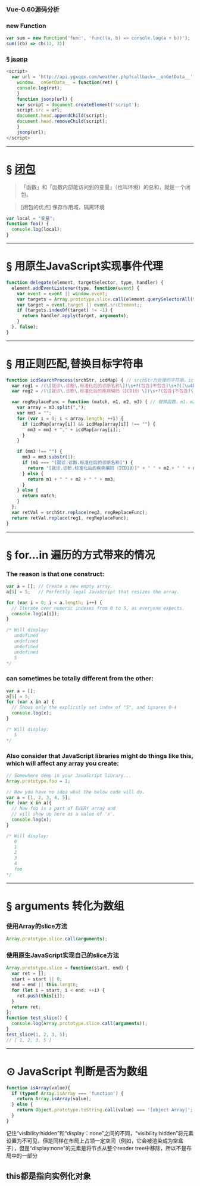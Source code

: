 ### Vue-0.60源码分析

### new Function
```js
var sum = new Function('func', 'func((a, b) => console.log(a + b))');
sum((cb) => cb(12, 3))
```

### &sect; [jsonp](https://zhuanlan.zhihu.com/p/22600501?refer=study-fe)
        
``` js
<script>
  var url = 'http://api.ygxqqx.com/weather.php?callback=__onGetData__';
	window.__onGetData__ = function(ret) {
    console.log(ret);
	}
	function jsonp(url) {
    var script = document.createElement('script');
    script.src = url;
    document.head.appendChild(script);
    document.head.removeChild(script);
	}
	jsonp(url);
</script>
```
---

# &sect; [闭包](https://zhuanlan.zhihu.com/p/22486908?refer=study-fe)

> 「函数」和「函数内部能访问到的变量」（也叫环境）的总和，就是一个闭包。

> [闭包的优点] 保存作用域，隔离环境
    
``` js
var local = "变量";
function foo() {
  console.log(local);
}
```
---

# &sect; 用原生JavaScript实现事件代理

``` js
function delegate(element, targetSelector, type, handler) {
  element.addEventListener(type, function(event) {
    var event = event || window.event;
    var targets = Array.prototype.slice.call(element.querySelectorAll(targetSelector));
    var target = event.target || event.srcElement;;
    if (targets.indexOf(target) != -1) {
      return handler.apply(target, arguments);
    }
  }, false);
}
```
----

# &sect; 用正则匹配,替换目标字符串

``` js
function icdSearchProcess(srchStr, icdMap) { // srchStr为处理的字符串，icdMap为替换规则的JSON数据格式
  var reg1 = /(\[就诊\.诊断\.标准化后的诊断名称\])\s+?(包含|不包含)\s+?([\u4E00-\u9FFF\w,]+)/g;
  var reg2 = /(\[就诊\.诊断\.标准化后的疾病编码（ICD10）\])\s+?(包含|不包含)\s+?([\w,]+)/g;

  var regReplaceFunc = function (match, m1, m2, m3) { // 替换函数，m1，m2，m3 分别为对应匹配到的字符串                         
    var array = m3.split(",");
    var mm3 = "";
    for (var i = 0; i < array.length; ++i) {
      if (icdMap[array[i]] && icdMap[array[i]] !== "") {
        mm3 = mm3 + "," + icdMap[array[i]];
      }
    }

    if (mm3 !== "") {
      mm3 = mm3.substr(1);
      if (m1 === "[就诊.诊断.标准化后的诊断名称]") {
        return "[就诊.诊断.标准化后的疾病编码（ICD10）]" + " " + m2 + " " + mm3;
      } else {
        return m1 + " " + m2 + " " + mm3;
      }
    } else {
      return match;
    }
  };
  var retVal = srchStr.replace(reg2, regReplaceFunc);
  return retVal.replace(reg1, regReplaceFunc);
}
```
---
# &sect; for...in 遍历的方式带来的情况

### The reason is that one construct:

``` js
var a = []; // Create a new empty array.
a[5] = 5;   // Perfectly legal JavaScript that resizes the array.

for (var i = 0; i < a.length; i++) {
  // Iterate over numeric indexes from 0 to 5, as everyone expects.
  console.log(a[i]);
}

/* Will display:
   undefined
   undefined
   undefined
   undefined
   5
*/
```

### can sometimes be totally different from the other:

``` js
var a = [];
a[5] = 5;
for (var x in a) {
  // Shows only the explicitly set index of "5", and ignores 0-4
  console.log(x);
}

/* Will display:
   5
*/
```

### Also consider that JavaScript libraries might do things like this, which will affect any array you create:

``` js
// Somewhere deep in your JavaScript library...
Array.prototype.foo = 1;

// Now you have no idea what the below code will do.
var a = [1, 2, 3, 4, 5];
for (var x in a){
  // Now foo is a part of EVERY array and 
  // will show up here as a value of 'x'.
  console.log(x);
}

/* Will display:
   0
   1
   2
   3
   4
   foo
*/
```
----

# &sect; arguments 转化为数组

### 使用Array的slice方法

``` js
Array.prototype.slice.call(arguments);
```
### 使用原生JavaScript实现自己的slice方法

``` js
Array.prototype.slice = function(start, end) {
  var ret = [];
  start = start || 0;
  end = end || this.length;
  for (let i = start; i < end; ++i) {
    ret.push(this[i]);
  }
  return ret;
};
function test_slice() {
  console.log(Array.prototype.slice.call(arguments));
}
test_slice(1, 2, 3, 5);
// [ 1, 2, 3, 5 ]
```
----
# ⊙ JavaScript 判断是否为数组
```js
function isArray(value){
  if (typeof Array.isArray === 'function') {
    return Array.isArray(value); 
  } else {
    return Object.prototype.toString.call(value) === '[object Array]'; 
  }
}
```

记住“visibility:hidden”和“display：none”之间的不同，“visibility:hidden”将元素设置为不可见，但是同样在布局上占领一定空间（例如，它会被渲染成为空盒子），但是“display:none”的元素是将节点从整个render tree中移除，所以不是布局中的一部分 

## this都是指向实例化对象
